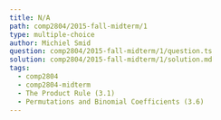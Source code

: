 ```yaml
---
title: N/A
path: comp2804/2015-fall-midterm/1
type: multiple-choice
author: Michiel Smid
question: comp2804/2015-fall-midterm/1/question.ts
solution: comp2804/2015-fall-midterm/1/solution.md
tags:
  - comp2804
  - comp2804-midterm
  - The Product Rule (3.1)
  - Permutations and Binomial Coefficients (3.6)
---
```

